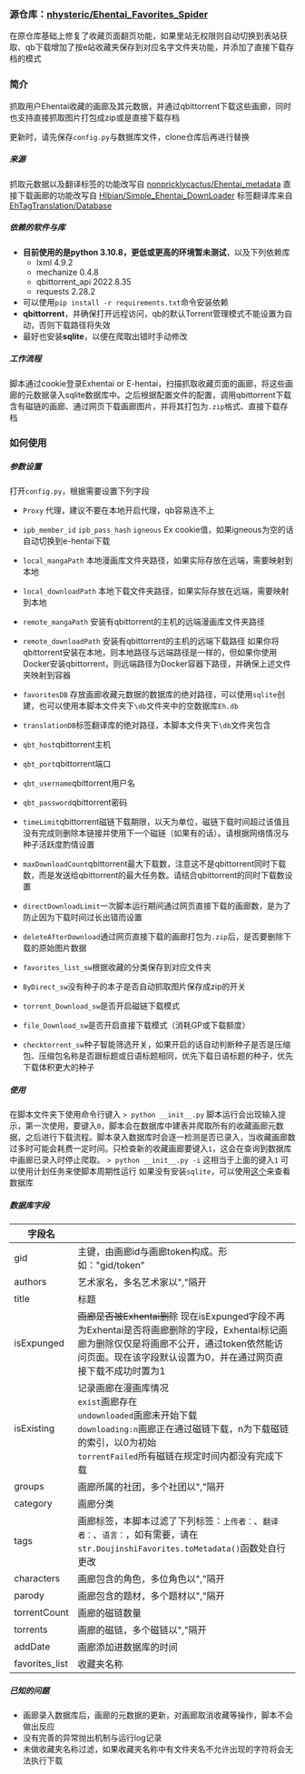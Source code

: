 ### 源仓库：[nhysteric/Ehentai_Favorites_Spider](https://github.com/nhysteric/Ehentai_Favorites_Spider)
在原仓库基础上修复了收藏页面翻页功能，如果里站无权限则自动切换到表站获取、qb下载增加了按e站收藏夹保存到对应名字文件夹功能，并添加了直接下载存档的模式
### 简介

抓取用户Ehentai收藏的画廊及其元数据，并通过qbittorrent下载这些画廊，同时也支持直接抓取图片打包成zip或是直接下载存档

更新时，请先保存```config.py```与数据库文件，clone仓库后再进行替换


##### 来源

抓取元数据以及翻译标签的功能改写自 [nonpricklycactus/Ehentai_metadata](https://github.com/nonpricklycactus/Ehentai_metadata)
直接下载画廊的功能改写自 [HIbian/Simple_Ehentai_DownLoader](https://github.com/HIbian/Simple_Ehentai_DownLoader)
标签翻译库来自 [EhTagTranslation/Database](https://github.com/EhTagTranslation/Database)

##### 依赖的软件与库

* **目前使用的是python 3.10.8，更低或更高的环境暂未测试**，以及下列依赖库
  * lxml 4.9.2
  * mechanize 0.4.8
  * qbittorrent_api 2022.8.35
  * requests 2.28.2
* 可以使用`pip install -r requirements.txt`命令安装依赖
* **qbittorrent**，并确保打开远程访问，qb的默认Torrent管理模式不能设置为自动，否则下载路径将失效
* 最好也安装**sqlite**，以便在爬取出错时手动修改

##### 工作流程

脚本通过cookie登录Exhentai or E-hentai，扫描抓取收藏页面的画廊，将这些画廊的元数据录入sqlite数据库中。之后根据配置文件的配置，调用qbittorrent下载含有磁链的画廊、通过网页下载画廊图片，并将其打包为``.zip``格式、直接下载存档



### 如何使用

##### 参数设置

打开`config.py`，根据需要设置下列字段

* `Proxy` 代理，建议不要在本地开启代理，qb容易连不上
* `ipb_member_id` `ipb_pass_hash` `igneous` Ex cookie值，如果igneous为空的话自动切换到e-hentai下载
  
* `local_mangaPath` 本地漫画库文件夹路径，如果实际存放在远端，需要映射到本地
* `local_downloadPath` 本地下载文件夹路径，如果实际存放在远端，需要映射到本地
* `remote_mangaPath` 安装有qbittorrent的主机的远端漫画库文件夹路径
* `remote_downloadPath` 安装有qbittorrent的主机的远端下载路径
  如果你将qbittorrent安装在本地，则本地路径与远端路径是一样的，但如果你使用Docker安装qbittorrent，则远端路径为Docker容器下路径，并确保上述文件夹映射到容器
* `favoritesDB` 存放画廊收藏元数据的数据库的绝对路径，可以使用`sqlite`创建，也可以使用本脚本文件夹下``\db``文件夹中的空数据库``Eh.db``
* `translationDB`标签翻译库的绝对路径，本脚本文件夹下``\db``文件夹包含
* `qbt_host`qbittorrent主机
* `qbt_port`qbittorrent端口
* `qbt_username`qbittorrent用户名
* `qbt_password`qbittorrent密码
* `timeLimit`qbittorrent磁链下载期限，以天为单位，磁链下载时间超过该值且没有完成则删除本链接并使用下一个磁链（如果有的话）。请根据网络情况与种子活跃度酌情设置
* `maxDownloadCount`qbittorrent最大下载数，注意这不是qbittorrent同时下载数，而是发送给qbittorrent的最大任务数。请结合qbittorrent的同时下载数设置
* `directDownloadLimit`一次脚本运行期间通过网页直接下载的画廊数，是为了防止因为下载时间过长出错而设置
* `deleteAfterDownload`通过网页直接下载的画廊打包为``.zip``后，是否要删除下载的原始图片数据
* `favorites_list_sw`根据收藏的分类保存到对应文件夹
* `ByDirect_sw`没有种子的本子是否自动抓取图片保存成zip的开关
* `torrent_Download_sw`是否开启磁链下载模式
* `file_Download_sw`是否开启直接下载模式（消耗GP或下载额度）
* `checktorrent_sw`种子智能筛选开关，如果开启的话自动判断种子是否是压缩包、压缩包名称是否跟标题或日语标题相同，优先下载日语标题的种子，优先下载体积更大的种子
##### 使用

在脚本文件夹下使用命令行键入
```> python __init__.py```
脚本运行会出现输入提示，第一次使用，要键入```0```，脚本会在数据库中建表并爬取所有的收藏画廊元数据，之后进行下载流程。脚本录入数据库时会逐一检测是否已录入，当收藏画廊数过多时可能会耗费一定时间。只检查新的收藏画廊要键入```1```，这会在查询到数据库中画廊已录入时停止爬取。
```> python __init__.py -i``` 这相当于上面的键入```1```
可以使用计划任务来使脚本周期性运行
如果没有安装```sqlite```，可以使用[这个](https://inloop.github.io/sqlite-viewer/)来查看数据库

##### 数据库字段

| 字段名 |  |
|  ----  | ----  |
| gid |主键，由画廊id与画廊token构成。形如："gid/token"
|authors|艺术家名，多名艺术家以","隔开
|title|标题
|isExpunged|~~画廊是否被Exhentai删除~~ 现在isExpunged字段不再为Exhentai是否将画廊删除的字段，Exhentai标记画廊为删除仅仅是将画廊不公开，通过token依然能访问页面。现在该字段默认设置为0，并在通过网页直接下载不成功时置为1
|isExisting|记录画廊在漫画库情况<br>```exist```画廊存在<br>```undownloaded```画廊未开始下载<br>```downloading:n```画廊正在通过磁链下载，n为下载磁链的索引，以0为初始<br>```torrentFailed```所有磁链在规定时间内都没有完成下载
|groups|画廊所属的社团，多个社团以","隔开
|category|画廊分类
|tags|画廊标签，本脚本过滤了下列标签：```上传者：```、```翻译者：```、```语言：```，如有需要，请在```str.DoujinshiFavorites.toMetadata()```函数处自行更改
|characters|画廊包含的角色，多位角色以","隔开
|parody|画廊包含的题材，多个题材以","隔开
|torrentCount|画廊的磁链数量
|torrents|画廊的磁链，多个磁链以","隔开
|addDate|画廊添加进数据库的时间
|favorites_list|收藏夹名称

##### 已知的问题

* 画廊录入数据库后，画廊的元数据的更新，对画廊取消收藏等操作，脚本不会做出反应
* 没有完善的异常抛出机制与运行log记录
* 未做收藏夹名称过滤，如果收藏夹名称中有文件夹名不允许出现的字符将会无法执行下载
